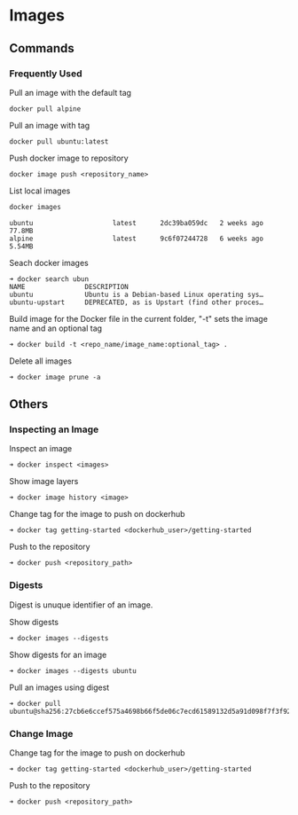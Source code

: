 # Images

## Commands

### Frequently Used

Pull an image with the default tag

    docker pull alpine

Pull an image with tag

    docker pull ubuntu:latest 

Push docker image to repository
 
    docker image push <repository_name>

List local images

```sh
docker images
```
```output
ubuntu                    latest      2dc39ba059dc   2 weeks ago    77.8MB
alpine                    latest      9c6f07244728   6 weeks ago    5.54MB
```

Seach docker images 

    ➜ docker search ubun
    NAME               DESCRIPTION 
    ubuntu             Ubuntu is a Debian-based Linux operating sys… 
    ubuntu-upstart     DEPRECATED, as is Upstart (find other proces…

Build image for the Docker file in the current folder, "-t" sets the image name and an 
optional tag

    ➜ docker build -t <repo_name/image_name:optional_tag> .

Delete all images

    ➜ docker image prune -a

## Others

### Inspecting an Image

Inspect an image

    ➜ docker inspect <images>

Show image layers

    ➜ docker image history <image>

Change tag for the image to push on dockerhub

    ➜ docker tag getting-started <dockerhub_user>/getting-started

Push to the repository

    ➜ docker push <repository_path>

### Digests

Digest is unuque identifier of an image.

Show digests

    ➜ docker images --digests

Show digests for an image

    ➜ docker images --digests ubuntu

Pull an images using digest

    ➜ docker pull ubuntu@sha256:27cb6e6ccef575a4698b66f5de06c7ecd61589132d5a91d098f7f3f9285415a9

### Change Image

Change tag for the image to push on dockerhub

    ➜ docker tag getting-started <dockerhub_user>/getting-started

Push to the repository

    ➜ docker push <repository_path>


